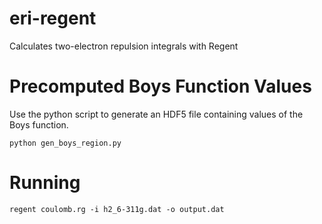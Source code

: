 # eri-regent
Calculates two-electron repulsion integrals with Regent

# Precomputed Boys Function Values
Use the python script to generate an HDF5 file containing values of the Boys function.

```
python gen_boys_region.py
```

# Running

```
regent coulomb.rg -i h2_6-311g.dat -o output.dat
```
